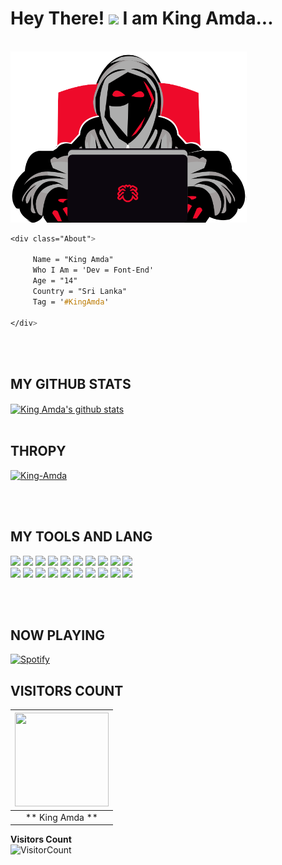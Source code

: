 # Hey There! <img src="https://i.pinimg.com/originals/01/63/6c/01636c5434cd0462086620c60fdfec16.gif" width="70px"> I am King Amda...
<br>
<img src="https://github.com/rixon-cochi/rixon-cochi/raw/main/IMG/Hack-This-SIte-Basic-9-ngr-5QXatUvRfM.gif" style="max-width:75%;">
<br>


```css
<div class="About">

     Name = "King Amda"
     Who I Am = 'Dev = Font-End'
     Age = "14"
     Country = "Sri Lanka"
     Tag = '#KingAmda'
     
</div>
     
```
<br>

## MY GITHUB STATS

 <a href="https://github.com/King-Amda/handle-path-oz">
    <img align="center" alt=" King Amda's github stats" src="https://github-readme-stats.vercel.app/api?username=King-Amda&show_icons=true&theme=midnight-purple" />
  </a>
<br>
<br>
  
## THROPY
<p> <a href="https://github.com/King-Amda"><img src="https://github-profile-trophy.vercel.app/?username=King-Amda&no-bg=true" alt="King-Amda" /></a> </p>

<br><br>



## MY TOOLS AND LANG

<p align ="left">
<a href="https://aws.amazon.com" target="_blank"><img src="https://img.icons8.com/color/48/000000/amazon-web-services.png"/></a>
<a href="https://portal.azure.com" target="_blank"><img src="https://img.icons8.com/color/48/000000/azure.png"/></a>
<a href="https://cloud.google.com" target="_blank"><img src="https://img.icons8.com/fluency/48/000000/google-cloud.png"/></a>
<a href="https://heroku.com" target="_blank"><img src="https://img.icons8.com/color/48/000000/heroku.png"/></a>
<a href="https://www.linux.org" target="_blank"><img src="https://img.icons8.com/color/48/000000/linux--v1.png"/></a>
<a href="https://www.mongodb.com" target="_blank"><img src="https://img.icons8.com/color/48/000000/mongodb.png"/></a>
<a href="https://www.python.org" target="_blank"><img src="https://img.icons8.com/color/48/000000/python--v1.png"/></a>
<a href="https://redis.io" target="_blank"><img src="https://img.icons8.com/color/48/000000/redis.png"/></a>
<a href="https://www.w3.org/html" target="_blank"><img src="https://img.icons8.com/color/48/000000/html--v1.png"/></a>
<a href="#" target="_blank"><img src="https://img.icons8.com/color/48/000000/ruby.png"/></a>
     <br>
<a href="https://www.w3.org/html" target="_blank"><img src="https://img.icons8.com/color/48/000000/github.png"/></a>
<a href="https://aws.amazon.com" target="_blank"><img src="https://img.icons8.com/color/48/000000/bitcoin"/></a>
<a href="https://youtube.com" target="_blank"><img src="https://img.icons8.com/color/48/000000/youtube.png"/></a>
<a href="#" target="_blank"><img src="https://img.icons8.com/color/48/000000/notepad-plus-plus"/></a>
<a href="https://freenom.com" target="_blank"><img src="https://img.icons8.com/color/48/000000/domain.png"/></a>
<a href="#" target="_blank"><img src="https://img.icons8.com/color/48/000000/wifi.png"/></a>
<a href="#" target="_blank"><img src="https://img.icons8.com/color/48/000000/android-studio.png"/></a>
<a href="#" target="_blank"><img src="https://img.icons8.com/color/48/000000/windows.png"/></a>
<a href="#" target="_blank"><img src="https://img.icons8.com/color/48/000000/hacking.png"/></a>
<a href="#" target="_blank"><img src="https://img.icons8.com/color/48/000000/kali-linux.png"/></a>     

<br><br>                                                           
## NOW PLAYING
[![Spotify](https://novatorem.vercel.app/api/spotify)](https://spotify.com/)
     


     

## VISITORS COUNT

<!-- Your badges
You can use the website to generate badges: https://shields.io/
-->
| <a href="https://github.com/King-Amda"><img src="https://telegra.ph/file/0ee669c1d3e0120424822.jpg" width="150px" height="150px" /></a> |
|:---------------------------------------------------------------------------------------------------------------------------------------: |
|       ** King Amda **

                                                             
                                                              
 **Visitors Count**  
![VisitorCount](https://profile-counter.glitch.me/{King-Amda}/count.svg) 
                                                             
 
      
